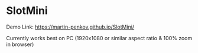 # SlotMini

Demo Link: https://martin-penkov.github.io/SlotMini/

Currently works best on PC (1920x1080 or similar aspect ratio & 100% zoom in browser)
